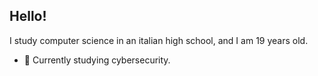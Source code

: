 ## Hello!
I study computer science in an italian high school, and I am 19 years old.

- 🌱 Currently studying cybersecurity.
